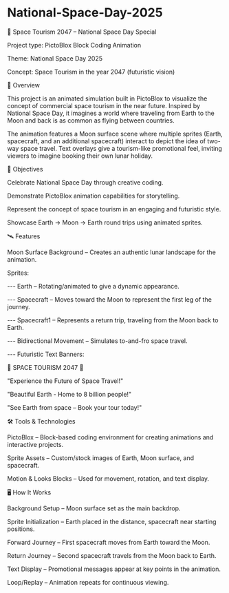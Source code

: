 # National-Space-Day-2025

🚀 Space Tourism 2047 – National Space Day Special

Project type: PictoBlox Block Coding Animation

Theme: National Space Day 2025

Concept: Space Tourism in the year 2047 (futuristic vision)

📌 Overview

This project is an animated simulation built in PictoBlox to visualize the concept of commercial space tourism in the near future. Inspired by National Space Day, it imagines a world where traveling from Earth to the Moon and back is as common as flying between countries.

The animation features a Moon surface scene where multiple sprites (Earth, spacecraft, and an additional spacecraft) interact to depict the idea of two-way space travel. Text overlays give a tourism-like promotional feel, inviting viewers to imagine booking their own lunar holiday.

🎯 Objectives

Celebrate National Space Day through creative coding.

Demonstrate PictoBlox animation capabilities for storytelling.

Represent the concept of space tourism in an engaging and futuristic style.

Showcase Earth → Moon → Earth round trips using animated sprites.

🛰 Features

Moon Surface Background – Creates an authentic lunar landscape for the animation.

Sprites:

--- Earth – Rotating/animated to give a dynamic appearance.

--- Spacecraft – Moves toward the Moon to represent the first leg of the journey.

--- Spacecraft1 – Represents a return trip, traveling from the Moon back to Earth.

--- Bidirectional Movement – Simulates to-and-fro space travel.

--- Futuristic Text Banners:

🚀 SPACE TOURISM 2047 🚀

"Experience the Future of Space Travel!"

"Beautiful Earth - Home to 8 billion people!"

"See Earth from space – Book your tour today!"

🛠 Tools & Technologies

PictoBlox – Block-based coding environment for creating animations and interactive projects.

Sprite Assets – Custom/stock images of Earth, Moon surface, and spacecraft.

Motion & Looks Blocks – Used for movement, rotation, and text display.

🖥 How It Works

Background Setup – Moon surface set as the main backdrop.

Sprite Initialization – Earth placed in the distance, spacecraft near starting positions.

Forward Journey – First spacecraft moves from Earth toward the Moon.

Return Journey – Second spacecraft travels from the Moon back to Earth.

Text Display – Promotional messages appear at key points in the animation.

Loop/Replay – Animation repeats for continuous viewing.

